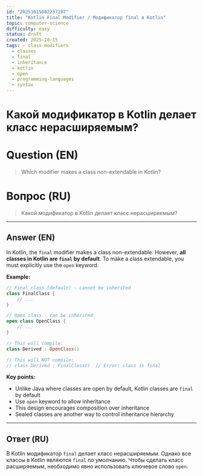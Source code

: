 ```yaml
---
id: "20251015082237197"
title: "Kotlin Final Modifier / Модификатор final в Kotlin"
topic: computer-science
difficulty: easy
status: draft
created: 2025-10-15
tags: - class-modifiers
  - classes
  - final
  - inheritance
  - kotlin
  - open
  - programming-languages
  - syntax
---
```

# Какой модификатор в Kotlin делает класс нерасширяемым?

# Question (EN)
> Which modifier makes a class non-extendable in Kotlin?

# Вопрос (RU)
> Какой модификатор в Kotlin делает класс нерасширяемым?

---

## Answer (EN)

In Kotlin, the `final` modifier makes a class non-extendable. However, **all classes in Kotlin are `final` by default**. To make a class extendable, you must explicitly use the `open` keyword.

**Example:**
```kotlin
// Final class (default) - cannot be inherited
class FinalClass {
    // ...
}

// Open class - can be inherited
open class OpenClass {
    // ...
}

// This will compile:
class Derived : OpenClass()

// This will NOT compile:
// class Derived : FinalClass()  // Error: class is final
```

**Key points:**
- Unlike Java where classes are open by default, Kotlin classes are `final` by default
- Use `open` keyword to allow inheritance
- This design encourages composition over inheritance
- Sealed classes are another way to control inheritance hierarchy

---

## Ответ (RU)

В Kotlin модификатор `final` делает класс нерасширяемым. Однако все классы в Kotlin являются `final` по умолчанию. Чтобы сделать класс расширяемым, необходимо явно использовать ключевое слово `open`.

